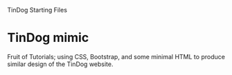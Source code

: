 TinDog Starting Files

# TinDog mimic
Fruit of Tutorials; using CSS, Bootstrap, and some minimal HTML to produce similar design of the TinDog website.